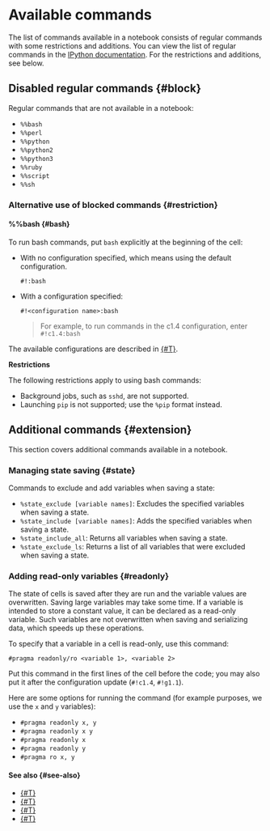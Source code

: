 # Available commands

The list of commands available in a notebook consists of regular commands with some restrictions and additions. You can view the list of regular commands in the [IPython documentation](https://ipython.readthedocs.io/en/stable/interactive/magics.html). For the restrictions and additions, see below.

## Disabled regular commands {#block}

Regular commands that are not available in a notebook:
* `%%bash`
* `%%perl`
* `%%python`
* `%%python2`
* `%%python3`
* `%%ruby`
* `%%script`
* `%%sh`

### Alternative use of blocked commands {#restriction}

#### %%bash {#bash}

To run bash commands, put `bash` explicitly at the beginning of the cell:

* With no configuration specified, which means using the default configuration.

   ```
   #!:bash
   ```
* With a configuration specified:

   ```
   #!<configuration name>:bash
   ```

   > For example, to run commands in the c1.4 configuration, enter `#!c1.4:bash`

The available configurations are described in [{#T}](configurations.md).

**Restrictions**

The following restrictions apply to using bash commands:
* Background jobs, such as `sshd`, are not supported.
* Launching `pip` is not supported; use the `%pip` format instead.

## Additional commands {#extension}

This section covers additional commands available in a notebook.

### Managing state saving {#state}

Commands to exclude and add variables when saving a state:
* `%state_exclude [variable names]`: Excludes the specified variables when saving a state.
* `%state_include [variable names]`: Adds the specified variables when saving a state.
* `%state_include_all`: Returns all variables when saving a state.
* `%state_exclude_ls`: Returns a list of all variables that were excluded when saving a state.

### Adding read-only variables {#readonly}

The state of cells is saved after they are run and the variable values are overwritten. Saving large variables may take some time. If a variable is intended to store a constant value, it can be declared as a read-only variable. Such variables are not overwritten when saving and serializing data, which speeds up these operations.

To specify that a variable in a cell is read-only, use this command:

```
#pragma readonly/ro <variable 1>, <variable 2>
```

Put this command in the first lines of the cell before the code; you may also put it after the configuration update (`#!c1.4`,&nbsp;`#!g1.1`).

Here are some options for running the command (for example purposes, we use the `x` and `y` variables):
* `#pragma readonly x, y`
* `#pragma readonly x y`
* `#pragma readonly x`
* `#pragma readonly y`
* `#pragma ro x, y`


#### See also {#see-also}

* [{#T}](../operations/projects/install-dependencies.md)
* [{#T}](configurations.md)
* [{#T}](limits.md)
* [{#T}](../operations/index.md)